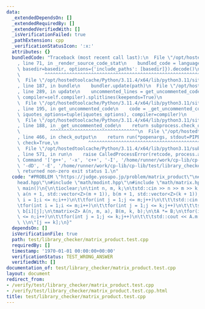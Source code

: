 ```yaml
---
data:
  _extendedDependsOn: []
  _extendedRequiredBy: []
  _extendedVerifiedWith: []
  _isVerificationFailed: true
  _pathExtension: cpp
  _verificationStatusIcon: ':x:'
  attributes: {}
  bundledCode: "Traceback (most recent call last):\n  File \"/opt/hostedtoolcache/Python/3.11.4/x64/lib/python3.11/site-packages/onlinejudge_verify/documentation/build.py\"\
    , line 71, in _render_source_code_stat\n    bundled_code = language.bundle(stat.path,\
    \ basedir=basedir, options={'include_paths': [basedir]}).decode()\n          \
    \         ^^^^^^^^^^^^^^^^^^^^^^^^^^^^^^^^^^^^^^^^^^^^^^^^^^^^^^^^^^^^^^^^^^^^^^^^^^^^^^^^^\n\
    \  File \"/opt/hostedtoolcache/Python/3.11.4/x64/lib/python3.11/site-packages/onlinejudge_verify/languages/cplusplus.py\"\
    , line 187, in bundle\n    bundler.update(path)\n  File \"/opt/hostedtoolcache/Python/3.11.4/x64/lib/python3.11/site-packages/onlinejudge_verify/languages/cplusplus_bundle.py\"\
    , line 289, in update\n    uncommented_lines = get_uncommented_code(path, iquotes=self.iquotes,\
    \ compiler=self.compiler).splitlines(keepends=True)\n                        ^^^^^^^^^^^^^^^^^^^^^^^^^^^^^^^^^^^^^^^^^^^^^^^^^^^^^^^^^^^^^^^^^^^^^^^^\n\
    \  File \"/opt/hostedtoolcache/Python/3.11.4/x64/lib/python3.11/site-packages/onlinejudge_verify/languages/cplusplus_bundle.py\"\
    , line 195, in get_uncommented_code\n    code = _get_uncommented_code(path.resolve(),\
    \ iquotes_options=tuple(iquotes_options), compiler=compiler)\n           ^^^^^^^^^^^^^^^^^^^^^^^^^^^^^^^^^^^^^^^^^^^^^^^^^^^^^^^^^^^^^^^^^^^^^^^^^^^^^^^^^^^^^^^^^^^^^^^^\n\
    \  File \"/opt/hostedtoolcache/Python/3.11.4/x64/lib/python3.11/site-packages/onlinejudge_verify/languages/cplusplus_bundle.py\"\
    , line 188, in _get_uncommented_code\n    return subprocess.check_output(command)\n\
    \           ^^^^^^^^^^^^^^^^^^^^^^^^^^^^^^^^\n  File \"/opt/hostedtoolcache/Python/3.11.4/x64/lib/python3.11/subprocess.py\"\
    , line 466, in check_output\n    return run(*popenargs, stdout=PIPE, timeout=timeout,\
    \ check=True,\n           ^^^^^^^^^^^^^^^^^^^^^^^^^^^^^^^^^^^^^^^^^^^^^^^^^^^^^^^^^\n\
    \  File \"/opt/hostedtoolcache/Python/3.11.4/x64/lib/python3.11/subprocess.py\"\
    , line 571, in run\n    raise CalledProcessError(retcode, process.args,\nsubprocess.CalledProcessError:\
    \ Command '['g++', '-x', 'c++', '-I', '/home/runner/work/cp-lib/cp-lib', '-fpreprocessed',\
    \ '-dD', '-E', '/home/runner/work/cp-lib/cp-lib/test/library_checker/matrix_product.test.cpp']'\
    \ returned non-zero exit status 1.\n"
  code: "#PROBLEM \"https://judge.yosupo.jp/problem/matrix_product\"\n#include \"\
    head.hpp\"\n#include \"math/modint.hpp\"\n#include \"math/matrix.hpp\"\n\nint\
    \ main()\n{\n\tioclear;\n\tint n, m, k;\n\tstd::cin >> n >> m >> k;\n\tstd::vector<std::vector<Z>>\
    \ a(n + 1, std::vector<Z>(m + 1)), b(m + 1, std::vector<Z>(k + 1));\n\tfor(int\
    \ i = 1;i <= n;i++)\n\t\tfor(int j = 1;j <= m;j++)\n\t\t\tstd::cin >> a[i][j];\n\
    \tfor(int i = 1;i <= m;i++)\n\t\tfor(int j = 1;j <= k;j++)\n\t\t\tstd::cin >>\
    \ b[i][j];\n\tmatrix<Z> A(n, m, a), B(m, k, b);\n\tA *= B;\n\tfor(int i = 1;i\
    \ <= n;i++)\n\t\tfor(int j = 1;j <= k;j++)\n\t\t\tstd::cout << A.m[i][j] << \"\
    \ \\n\"[j == k];\n}"
  dependsOn: []
  isVerificationFile: true
  path: test/library_checker/matrix_product.test.cpp
  requiredBy: []
  timestamp: '1970-01-01 00:00:00+00:00'
  verificationStatus: TEST_WRONG_ANSWER
  verifiedWith: []
documentation_of: test/library_checker/matrix_product.test.cpp
layout: document
redirect_from:
- /verify/test/library_checker/matrix_product.test.cpp
- /verify/test/library_checker/matrix_product.test.cpp.html
title: test/library_checker/matrix_product.test.cpp
---
```

